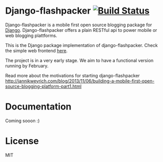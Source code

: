 # Django-flashpacker [![Build Status](https://secure.travis-ci.org/j7nn7k/django-flashpacker.png)](http://travis-ci.org/j7nn7k/django-flashpacker)

Django-flashpacker is a mobile first open source blogging package for [Django](https://www.djangoproject.com/). Django-flashpacker offers a plain RESTful api to power mobile or web blogging plattforms. 

This is the Django package implementation of django-flashpacker. Check the simple web frontend [here](https://github.com/j7nn7k/www.flashpacker.io/).

The project is in a very early stage. We aim to have a functional version running by February.

Read more about the motivations for starting django-flashpacker http://jannikweyrich.com/blog/2013/11/06/building-a-mobile-first-open-source-blogging-platform-part1.html

# Documentation

Coming sooon :)

# License

MIT
